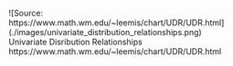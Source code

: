 <figure markdown="span">
![Source: https://www.math.wm.edu/~leemis/chart/UDR/UDR.html](./images/univariate_distribution_relationships.png)
<figcaption>Univariate Disribution Relationships https://www.math.wm.edu/~leemis/chart/UDR/UDR.html</figcaption>
</figure>